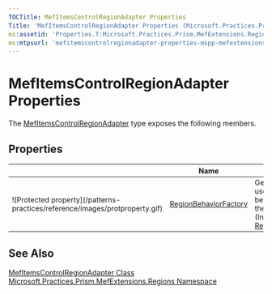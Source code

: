 ```yaml
---
TOCTitle: MefItemsControlRegionAdapter Properties
Title: 'MefItemsControlRegionAdapter Properties (Microsoft.Practices.Prism.MefExtensions.Regions)'
ms:assetid: 'Properties.T:Microsoft.Practices.Prism.MefExtensions.Regions.MefItemsControlRegionAdapter'
ms:mtpsurl: 'mefitemscontrolregionadapter-properties-mspp-mefextensions-regions.md'
---
```



# MefItemsControlRegionAdapter Properties

The [MefItemsControlRegionAdapter](/patterns-practices/reference/mefitemscontrolregionadapter-class-mspp-mefextensions-regions) type exposes the following members.

## Properties


<table>
<thead>
<tr class="header">
<th> </th>
<th>Name</th>
<th>Description</th>
</tr>
</thead>
<tbody>
<tr class="odd">
<td>![Protected property](/patterns-practices/reference/images/protproperty.gif)</td>
<td><a href="/patterns-practices/reference/regionadapterbase-t-regionbehaviorfactory-property-mspp-regions">RegionBehaviorFactory</a></td>
<td><div class="summary">
Gets or sets the factory used to create the region behaviors to attach to the created regions.
</div>
(Inherited from <a href="/patterns-practices/reference/regionadapterbase-t-class-mspp-regions">RegionAdapterBase&lt;T&gt;</a>.)</td>
</tr>
</tbody>
</table>

## See Also

[MefItemsControlRegionAdapter Class](/patterns-practices/reference/mefitemscontrolregionadapter-class-mspp-mefextensions-regions)  
[Microsoft.Practices.Prism.MefExtensions.Regions Namespace](/patterns-practices/reference/mspp-mefextensions-regions-namespace)
